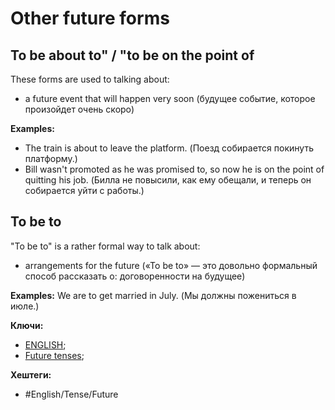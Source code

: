 
# Other future forms

## To be about to" / "to be on the point of

These forms are used to talking about:
- a future event that will happen very soon (будущее событие, которое произойдет очень скоро)

**Examples:**
- The train is about to leave the platform. (Поезд собирается покинуть платформу.)
- Bill wasn't promoted as he was promised to, so now he is on the point of quitting his job. (Билла не повысили, как ему обещали, и теперь он собирается уйти с работы.)

## To be to

"To be to" is a rather formal way to talk about:
- arrangements for the future
(«To be to» — это довольно формальный способ рассказать о: договоренности на будущее)

**Examples:**
We are to get married in July. (Мы должны пожениться в июле.)

**Ключи:**
- [ENGLISH](ENGLISH);
- [Future tenses](Future-tenses);

**Хештеги:**
- #English/Tense/Future